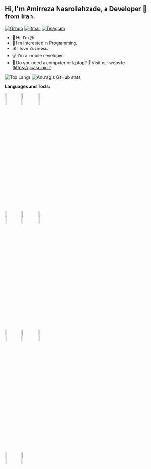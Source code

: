 <!-- Your title -->
## Hi, I'm Amirreza Nasrollahzade, a Developer 🚀 from Iran.


<!-- Your badges
You can use the website to generate badges: https://shields.io/
-->

[![Github](https://img.shields.io/badge/-Github-000?style=flat&logo=Github&logoColor=white)]([https://github.com/onimur](https://github.com/AmirrezaNasrollahzade))
[![Gmail](https://img.shields.io/badge/-Gmail-c14438?style=flat&logo=Gmail&logoColor=white)](amirreza.azarmjo23@gmail.com)
[![Telegram](https://img.shields.io/badge/-Telegram-0078D4?style=flat&logo=Telegramk&logoColor=white)](https://t.me/Call_me_Amirreza)


- 👋 Hi, I’m @
- 👀 I’m interested in Programming.
- 💰 I love Business.
- 💻 I’m a mobile developer.
- 🌱 Do you need a computer or laptop?   🎉 Visit our website (https://pcaspian.ir)


![Top Langs](https://github-readme-stats.vercel.app/api/top-langs/?username=AmirrezaNasrollahzade&hide_progress=true&layout=pie&theme=transparent)     ![Anurag's GitHub stats](https://github-readme-stats.vercel.app/api?username=AmirrezaNasrollahzade&show_icons=true&bg_color=00000000&rank_icon=github)  


**Languages and Tools:** 

<!-- Your github readme stats
You can use this api: https://github.com/anuraghazra/github-readme-stats
-->
<p>
  <!-- Your languages and tools. Be careful with the alignment. 
  You can use this sites to get logos: https://www.vectorlogo.zone or https://simpleicons.org/
  -->
  <code><img width="10%" src="https://www.vectorlogo.zone/logos/flutterio/flutterio-ar21.svg"></code>
  <code><img width="10%" src="https://www.vectorlogo.zone/logos/dartlang/dartlang-ar21.svg"></code>
      <code><img width="10%" src="https://www.vectorlogo.zone/logos/android/android-ar21.svg"></code>
  <br />
    <code><img width="10%" src="https://www.vectorlogo.zone/logos/java/java-ar21.svg"></code>
  <code><img width="10%" src="https://www.vectorlogo.zone/logos/kotlinlang/kotlinlang-ar21.svg"></code>
  <code><img width="10%" src="https://www.vectorlogo.zone/logos/git-scm/git-scm-ar21.svg"></code>
  <br />
  <code><img width="10%" src="https://www.vectorlogo.zone/logos/hive/hive-ar21.svg"></code>
  <code><img width="10%" src="https://www.vectorlogo.zone/logos/sqlite/sqlite-ar21.svg"></code>
  <code><img width="10%" src="https://www.vectorlogo.zone/logos/firebase/firebase-ar21.svg"></code>
  <br />

  <code><img width="10%" src="https://www.vectorlogo.zone/logos/graphql/graphql-ar21.svg"></code>
  <code><img width="10%" src="https://www.vectorlogo.zone/logos/socketio/socketio-ar21.svg"></code>



</p>

<!-- Your hits or visitors
site: http://hits.dwyl.com or https://visitor-badge.glitch.me
Both apis are in trouble due to the number of requests, if you know any other to register visitors, great
-->

<!-- <p align="center"><img src="https://i.giphy.com/RThN0hOS2GO4M.gif" /></p> -->

<!---
AmirrezaNasrollahzade/AmirrezaNasrollahzade is a ✨ particular ✨ repository because its `README.md` (this file) appears on your GitHub profile.
You can click the Preview link to take a look at your changes.
--->
